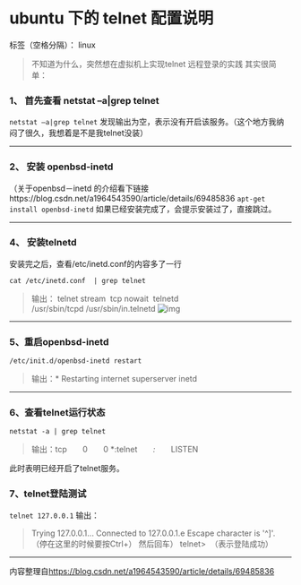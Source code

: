 # ubuntu 下的 telnet 配置说明 

标签（空格分隔）： linux


>不知道为什么，突然想在虚拟机上实现telnet 远程登录的实践
其实很简单：

### 1、	首先查看 netstat –a|grep telnet
```netstat –a|grep telnet```
发现输出为空，表示没有开启该服务。（这个地方我纳闷了很久，我想着是不是我telnet没装）

---

### 2、	安装 openbsd-inetd
（关于openbsd－inetd 的介绍看下链接https://blog.csdn.net/a1964543590/article/details/69485836
```apt-get install openbsd-inetd```
如果已经安装完成了，会提示安装过了，直接跳过。

---

### 4、	安装telnetd
安装完之后，查看/etc/inetd.conf的内容多了一行

```cat /etc/inetd.conf  | grep telnet```
>输出： telnet stream  tcp nowait  telnetd /usr/sbin/tcpd /usr/sbin/in.telnetd
![img](/Users/mac/Pictures/图片1.png)
---

### 5、重启openbsd-inetd
```/etc/init.d/openbsd-inetd restart```
>输出：* Restarting internet superserver inetd

---

### 6、查看telnet运行状态
```netstat -a | grep telnet```
>输出：tcp　　0　　0 *:telnet　　*:*　　LISTEN

此时表明已经开启了telnet服务。
### 7、telnet登陆测试
```telnet 127.0.0.1```
输出：
>Trying 127.0.0.1...
Connected to 127.0.0.1.e
Escape character is '^]'. （停在这里的时候要按Ctrl+） 然后回车）
telnet>  （表示登陆成功）


----------


内容整理自<https://blog.csdn.net/a1964543590/article/details/69485836>



